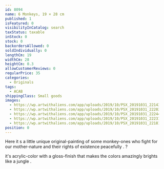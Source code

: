 ```yaml
---
id: 8094
name: 6 Monkeys, 19 × 28 cm
published: 1
isFeatured: 0
visibilityInCatalog: search
taxStatus: taxable
inStock: 0
stock: 0
backordersAllowed: 0
soldIndividually: 0
lengthCm: 19
widthCm: 28
heightCm: 0.3
allowCustomerReviews: 0
regularPrice: 35
categories:
  - Originals
tags:
  - ACAB
shippingClass: Small goods
images:
  - https://wp.artwithaliens.com/app/uploads/2019/10/PSX_20191031_221436-01-scaled.jpeg
  - https://wp.artwithaliens.com/app/uploads/2019/10/PSX_20191031_222030-01-scaled.jpeg
  - https://wp.artwithaliens.com/app/uploads/2019/10/PSX_20191031_222440-01-scaled.jpeg
  - https://wp.artwithaliens.com/app/uploads/2019/10/PSX_20191031_222317-01-scaled.jpeg
  - https://wp.artwithaliens.com/app/uploads/2019/10/PSX_20191031_221813-01-scaled.jpeg
position: 0
---
```


Here it s a little unique original-painting of some monkey-ones who fight for our mother-nature and their rights of existence peacefully . ?

it's acrylic-color with a gloss-finish that makes the colors amazingly brights like a jungle .
